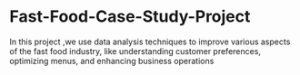 # Fast-Food-Case-Study-Project
In this project ,we use data analysis techniques to improve various aspects of the fast food industry, like understanding customer preferences, optimizing menus, and enhancing business operations
